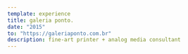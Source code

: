 ```yaml
---
template: experience
title: galeria ponto.
date: "2015"
to: "https://galeriaponto.com.br"
description: fine-art printer + analog media consultant
---
```

